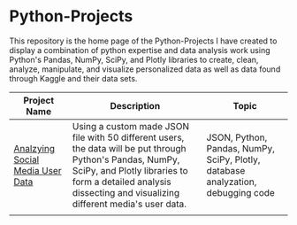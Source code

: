 # Python-Projects
This repository is the home page of the Python-Projects I have created to display a combination of python expertise and data analysis work using Python's Pandas, NumPy, SciPy, and Plotly libraries to create, clean, analyze, manipulate, and visualize personalized data as well as data found through Kaggle and their data sets.

Project Name  | Description   |  Topic
------------- | ------------- | ------------------
[Analzying Social Media User Data](https://github.com/Josh9182/Python-Projects/blob/main/Social%20Media%20Database/Analyzing%20Social%20Media%20User%20Data) | Using a custom made JSON file with 50 different users, the data will be put through Python's Pandas, NumPy, SciPy, and Plotly libraries to form a detailed analysis dissecting and visualizing different media's user data. | JSON, Python, Pandas, NumPy, SciPy, Plotly, database analyzation, debugging code
 |  |
